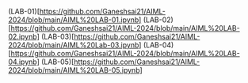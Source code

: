 (LAB-01)[https://github.com/Ganeshsai21/AIML-2024/blob/main/AIML%20LAB-01.ipynb]
(LAB-02) [https://github.com/Ganeshsai21/AIML-2024/blob/main/AIML%20LAB-02.ipynb]
(LAB-03)[https://github.com/Ganeshsai21/AIML-2024/blob/main/AIML%20Lab-03.ipynb]
(LAB-04)[https://github.com/Ganeshsai21/AIML-2024/blob/main/AIML%20LAB-04.ipynb]
(LAB-05)[https://github.com/Ganeshsai21/AIML-2024/blob/main/AIML%20LAB-05.ipynb]
